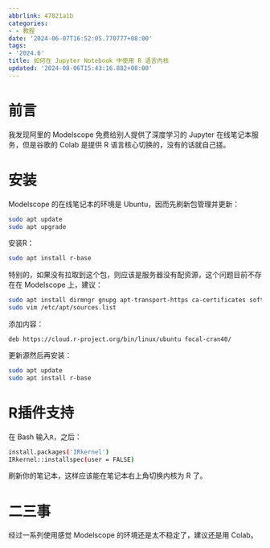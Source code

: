 ```yaml
---
abbrlink: 47021a1b
categories:
- - 教程
date: '2024-06-07T16:52:05.770777+08:00'
tags:
- '2024.6'
title: 如何在 Jupyter Notebook 中使用 R 语言内核
updated: '2024-08-06T15:43:16.882+08:00'
---
```

# 前言

我发现阿里的 Modelscope 免费给别人提供了深度学习的 Jupyter 在线笔记本服务，但是谷歌的 Colab 是提供 R 语言核心切换的，没有的话就自己搓。

# 安装

Modelscope 的在线笔记本的环境是 Ubuntu，因而先刷新包管理并更新：

```bash
sudo apt update
sudo apt upgrade
```

安装R：

```bash
sudo apt install r-base
```

特别的，如果没有拉取到这个包，则应该是服务器没有配资源，这个问题目前不存在在 Modelscope 上，建议：

```bash
sudo apt install dirmngr gnupg apt-transport-https ca-certificates software-properties-common
sudo vim /etc/apt/sources.list
```

添加内容：

```plaintext
deb https://cloud.r-project.org/bin/linux/ubuntu focal-cran40/
```

更新源然后再安装：

```bash
sudo apt update
sudo apt install r-base
```

# R插件支持

在 Bash 输入```R```，之后：

```bash
install.packages('IRkernel')
IRkernel::installspec(user = FALSE)
```

刷新你的笔记本，这样应该能在笔记本右上角切换内核为 R 了。

# 二三事

经过一系列使用感觉 Modelscope 的环境还是太不稳定了，建议还是用 Colab。
